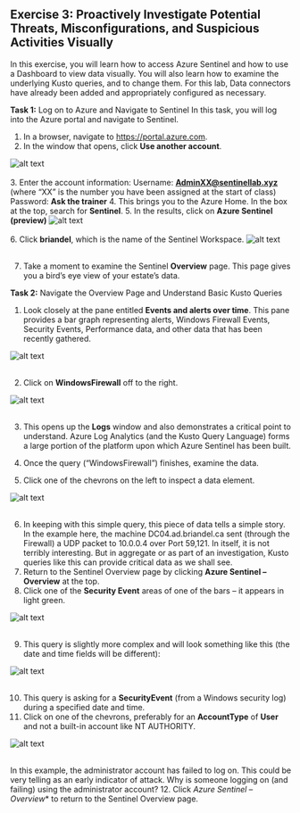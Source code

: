 ## Exercise 3: Proactively Investigate Potential Threats, Misconfigurations, and Suspicious Activities Visually 
In this exercise, you will learn how to access Azure Sentinel and how to use a Dashboard to view data visually. You will also learn how to examine the underlying Kusto queries, and to change them.
For this lab, Data connectors have already been added and appropriately configured as necessary.<br>

**Task 1:** Log on to Azure and Navigate to Sentinel
In this task, you will log into the Azure portal and navigate to Sentinel.
1.	In a browser, navigate to https://portal.azure.com.
2.	In the window that opens, click **Use another account**.

![alt text](https://raw.githubusercontent.com/Yaniv-Shasha/Sentinel/master/Labs/LAB03/screenshots/use.PNG
)<br><br>
3.	Enter the account information:
Username: **AdminXX@sentinellab.xyz** (where “XX” is the number you have been assigned at the start of class)
Password: **Ask the trainer**
4.	This brings you to the Azure Home. In the box at the top, search for **Sentinel**.
5.	In the results, click on **Azure Sentinel (preview)**
![alt text](https://raw.githubusercontent.com/Yaniv-Shasha/Sentinel/master/Labs/LAB01/screenshots/portal2.PNG
)<br><br>
6.	Click **briandel**, which is the name of the Sentinel Workspace.
![alt text](https://raw.githubusercontent.com/Yaniv-Shasha/Sentinel/master/Labs/LAB01/screenshots/workspace.PNG
)<br><br>

7.	Take a moment to examine the Sentinel **Overview** page. This page gives you a bird’s eye view of your estate’s data.<br>

**Task 2:** Navigate the Overview Page and Understand Basic Kusto Queries 

1.	Look closely at the pane entitled **Events and alerts over time**. This pane provides a bar graph representing alerts, Windows Firewall Events, Security Events, Performance data, and other data that has been recently gathered.

![alt text](https://raw.githubusercontent.com/Yaniv-Shasha/Sentinel/master/Labs/LAB03/screenshots/evetns.PNG
)<br><br>

2.	Click on **WindowsFirewall** off to the right.

![alt text](https://raw.githubusercontent.com/Yaniv-Shasha/Sentinel/master/Labs/LAB03/screenshots/FW.PNG
)<br><br>

3.	This opens up the **Logs** window and also demonstrates a critical point to understand. Azure Log Analytics (and the Kusto Query Language) forms a large portion of the platform upon which Azure Sentinel has been built.

4.	Once the query (“WindowsFirewall”) finishes, examine the data.
5.	Click one of the chevrons on the left to inspect a data element.

![alt text](https://raw.githubusercontent.com/Yaniv-Shasha/Sentinel/master/Labs/LAB03/screenshots/FW_Events.PNG
)<br><br>

6.	In keeping with this simple query, this piece of data tells a simple story. In the example here, the machine DC04.ad.briandel.ca sent (through the Firewall) a UDP packet to 10.0.0.4 over Port 59,121. In itself, it is not terribly interesting. But in aggregate or as part of an investigation, Kusto queries like this can provide critical data as we shall see.
7.	Return to the Sentinel Overview page by clicking **Azure Sentinel – Overview** at the top.
8.	Click one of the **Security Event** areas of one of the bars – it appears in light green.

![alt text](https://raw.githubusercontent.com/Yaniv-Shasha/Sentinel/master/Labs/LAB03/screenshots/bar.PNG
)<br><br>

9.	This query is slightly more complex and will look something like this (the date and time fields will be different):

![alt text](https://raw.githubusercontent.com/Yaniv-Shasha/Sentinel/master/Labs/LAB03/screenshots/secevents.PNG
)<br><br>

10.	This query is asking for a **SecurityEvent** (from a Windows security log) during a specified date and time.
11.	Click on one of the chevrons, preferably for an **AccountType** of **User** and not a built-in account like NT AUTHORITY.

![alt text](https://raw.githubusercontent.com/Yaniv-Shasha/Sentinel/master/Labs/LAB03/screenshots/Atype.PNG
)<br><br>

In this example, the administrator account has failed to log on. This could be very telling as an early indicator of attack. Why is someone logging on (and failing) using the administrator account?
12.	Click *Azure Sentinel – Overview** to return to the Sentinel Overview page.
